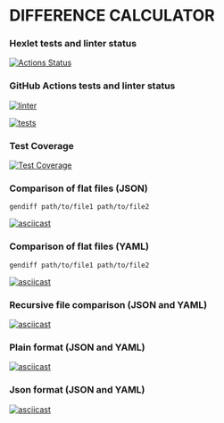 # DIFFERENCE CALCULATOR

### Hexlet tests and linter status
[![Actions Status](https://github.com/bugaga427/python-project-lvl2/workflows/hexlet-check/badge.svg)](https://github.com/bugaga427/python-project-lvl2/actions)

### GitHub Actions tests and linter status
[![linter](https://github.com/bugaga427/python-project-lvl2/actions/workflows/linter.yml/badge.svg)](https://github.com/bugaga427/python-project-lvl2/actions/workflows/linter.yml)

[![tests](https://github.com/bugaga427/python-project-lvl2/actions/workflows/tests.yml/badge.svg)](https://github.com/bugaga427/python-project-lvl2/actions/workflows/tests.yml)

### Test Coverage
[![Test Coverage](https://api.codeclimate.com/v1/badges/3303fbc8d3603a44607f/test_coverage)](https://codeclimate.com/github/bugaga427/python-project-lvl2/test_coverage)

### Comparison of flat files (JSON)
```
gendiff path/to/file1 path/to/file2
```

[![asciicast](https://asciinema.org/a/VhEIvB1nbOXIGkBShpwjG4qZH.png)](https://asciinema.org/a/VhEIvB1nbOXIGkBShpwjG4qZH)

### Comparison of flat files (YAML)
```
gendiff path/to/file1 path/to/file2
```

[![asciicast](https://asciinema.org/a/58VmaLizAzepVqewCLfmAzCQ6.png)](https://asciinema.org/a/58VmaLizAzepVqewCLfmAzCQ6)

### Recursive file comparison (JSON and YAML)

[![asciicast](https://asciinema.org/a/cXPSHycB2WmOofHKaUAVmTFeP.png)](https://asciinema.org/a/cXPSHycB2WmOofHKaUAVmTFeP)

### Plain format (JSON and YAML)

[![asciicast](https://asciinema.org/a/4xjeg8JgTt0aY1ZepX3aAGmjM.png)](https://asciinema.org/a/4xjeg8JgTt0aY1ZepX3aAGmjM)

### Json format (JSON and YAML)
[![asciicast](https://asciinema.org/a/YCbIIJJQ03rXNOZnGgdd8PRad.png)](https://asciinema.org/a/YCbIIJJQ03rXNOZnGgdd8PRad)